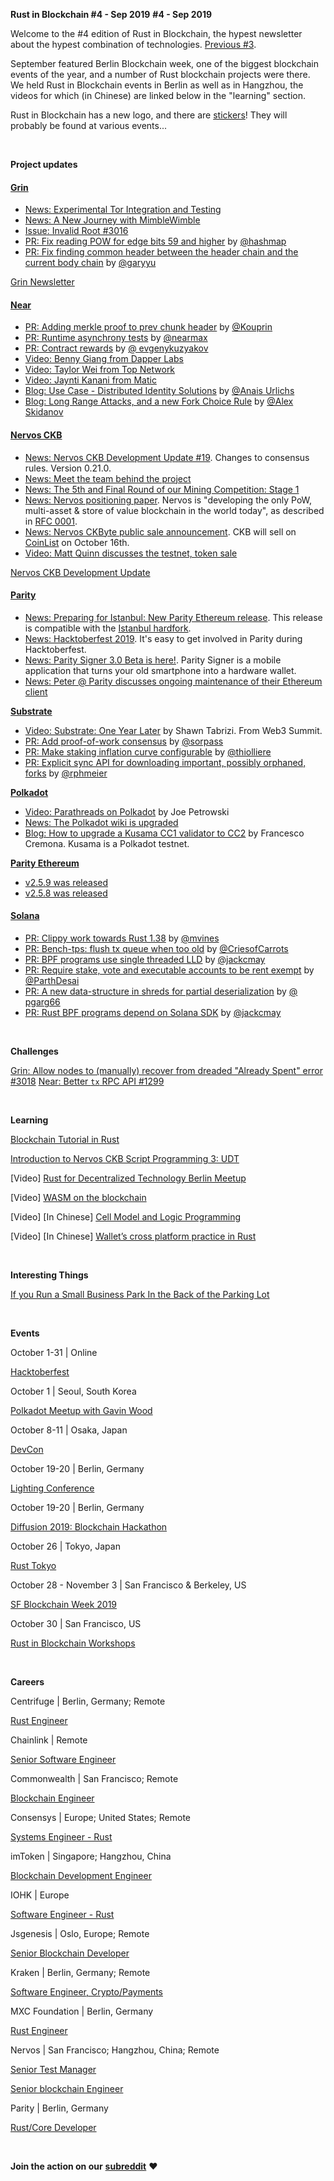 **Rust in Blockchain #4 - Sep 2019**
**#4 - Sep 2019**

Welcome to the #4 edition of Rust in Blockchain, the hypest newsletter about the hypest combination of technologies. [Previous #3](https://rustinblockchain.org/2019/09/05/rust-in-blockchain-3-august-2019/).

September featured Berlin Blockchain week, one of the biggest blockchain events of the year, and a number of Rust blockchain projects
were there. We held Rust in Blockchain events in Berlin as well as in Hangzhou, the videos for which (in Chinese) are linked below in the "learning" section.

Rust in Blockchain has a new logo, and there are [stickers][stick]! They will probably be found at various events...

[Signer]: https://www.parity.io/signer/
[stick]: https://twitter.com/Aimee_Z_/status/1176279394748268545/photo/1
[nervos-1]: https://github.com/nervosnetwork/rfcs/pull/138


&nbsp;


**Project updates**

#### [**Grin**](https://github.com/mimblewimble/grin)

- [News: Experimental Tor Integration and Testing](https://github.com/mimblewimble/grin-wallet/pull/226)
- [News: A New Journey with MimbleWimble](https://www.grin-forum.org/t/a-new-journey-with-mimblewimble/6058)
- [Issue: Invalid Root #3016](https://github.com/mimblewimble/grin/issues/3016)
- [PR: Fix reading POW for edge bits 59 and higher](https://github.com/mimblewimble/grin/pull/3069) by [@hashmap](https://github.com/hashmap)
- [PR: Fix finding common header between the header chain and the current body chain](https://github.com/mimblewimble/grin/pull/3033) by [@garyyu](https://github.com/garyyu)

[Grin Newsletter](https://grinnews.substack.com/)


#### [**Near**](https://github.com/nearprotocol/nearcore)

- [PR: Adding merkle proof to prev chunk header](https://github.com/nearprotocol/nearcore/pull/1353) by [@Kouprin](https://github.com/Kouprin)
- [PR: Runtime asynchrony tests](https://github.com/nearprotocol/nearcore/pull/1283) by [@nearmax](https://github.com/nearmax)
- [PR: Contract rewards](https://github.com/nearprotocol/nearcore/pull/1258) by [@ evgenykuzyakov](https://github.com/evgenykuzyakov)
- [Video: Benny Giang from Dapper Labs](https://www.youtube.com/watch?v=Ww8XDdpw2Pk)
- [Video: Taylor Wei from Top Network](https://www.youtube.com/watch?v=PXLjORNlqlE)
- [Video: Jaynti Kanani from Matic](https://www.youtube.com/watch?v=P0hDzOzwzYw)
- [Blog: Use Case - Distributed Identity Solutions](https://nearprotocol.com/blog/use-case-distributed-identity-solutions/) by [@Anais Urlichs](https://twitter.com/urlichsanais)
- [Blog: Long Range Attacks, and a new Fork Choice Rule](https://nearprotocol.com/blog/long-range-attacks-and-a-new-fork-choice-rule/) by [@Alex Skidanov](https://twitter.com/alexskidanov)

#### [**Nervos CKB**](https://github.com/nervosnetwork/ckb)

- [News: Nervos CKB Development Update #19][nervos-dev]. Changes to consensus rules. Version 0.21.0.
- [News: Meet the team behind the project][nervos-team]
- [News: The 5th and Final Round of our Mining Competition: Stage 1][nervos-comp]
- [News: Nervos positioning paper][nervos-pos]. Nervos is "developing the only PoW, multi-asset & store of value blockchain in the world today", as described in [RFC 0001][nervos-01].
- [News: Nervos CKByte public sale announcement][nervos-ann]. CKB will sell on [CoinList] on October 16th.
- [Video: Matt Quinn discusses the testnet, token sale][nervos-vid]

[Nervos CKB Development Update](https://medium.com/nervosnetwork/tagged/development-updates)

[nervos-vid]: https://www.youtube.com/watch?v=SbGO2n3PTBE&t=938s
[CoinList]: https://coinlist.co/nervos
[nervos-ann]: https://medium.com/nervosnetwork/nervos-ckbyte-public-sale-date-announcement-b5be874e0646
[nervos-01]: https://github.com/nervosnetwork/rfcs/blob/79a6774eb16f5077617f3eef580653316fbdcb16/rfcs/0001-positioning/0001-positioning.md
[nervos-pos]: https://medium.com/nervosnetwork/nervos-positioning-paper-4de6443bbfb8
[nervos-comp]: https://medium.com/nervosnetwork/the-5th-and-final-round-of-our-mining-competition-stage-1-62f7ce4fb7c5
[nervos-dev]: https://medium.com/nervosnetwork/nervos-ckb-development-update-19-4c08c740e66b
[nervos-team]: https://medium.com/nervosnetwork/nervos-meet-the-team-behind-the-project-5f5b64473956


#### [**Parity** ](https://github.com/paritytech)

- [News: Preparing for Istanbul: New Parity Ethereum release][parity-istanbul]. This release is compatible with the [Istanbul hardfork][istanbul].
- [News: Hacktoberfest 2019][parity-hack]. It's easy to get involved in Parity during Hacktoberfest.
- [News: Parity Signer 3.0 Beta is here!][parity-signer]. Parity Signer is a mobile application that turns your old smartphone into a hardware wallet.
- [News: Peter @ Parity discusses ongoing maintenance of their Ethereum client][parity-peter]

[parity-istanbul]: https://www.parity.io/preparing-for-istanbul-parity-ethereum/
[parity-hack]: https://www.parity.io/hacktoberfest-2019-parity/
[parity-signer]: https://www.parity.io/parity-signer-v3-0-beta-is-here/
[parity-peter]: https://twitter.com/PAMauric/status/1176209384386568192

[istanbul]: https://eips.ethereum.org/EIPS/eip-1679


[**Substrate**](https://github.com/paritytech/substrate)

- [Video: Substrate: One Year Later][substrate-year] by Shawn Tabrizi. From Web3 Summit.
- [PR: Add proof-of-work consensus][substrate-3473] by [@sorpass]
- [PR: Make staking inflation curve configurable][substrate-3644] by [@thiolliere]
- [PR: Explicit sync API for downloading important, possibly orphaned, forks][substrate-3633] by [@rphmeier]

[substrate-year]: https://www.youtube.com/watch?v=2JxjGZ3fsi4
[substrate-3644]: https://github.com/paritytech/substrate/pull/3644
[substrate-3473]: https://github.com/paritytech/substrate/pull/3473
[substrate-3633]: https://github.com/paritytech/substrate/pull/3633
[@sorpass]: https://github.com/sorpaas
[@thiolliere]: https://github.com/thiolliere
[@rphmeier]: https://github.com/rphmeier


[**Polkadot**](https://github.com/paritytech/polkadot)

- [Video: Parathreads on Polkadot][polkadot-para] by Joe Petrowski
- [News: The Polkadot wiki is upgraded][polkadot-wiki]
- [Blog: How to upgrade a Kusama CC1 validator to CC2][polkadot-kusama] by Francesco Cremona. Kusama is a Polkadot testnet.

[polkadot-kusama]: https://medium.com/simply-vc/how-to-upgrade-a-kusama-cc1-validator-to-cc2-4c334c92b10b
[polkadot-wiki]: https://www.reddit.com/r/dot/comments/dbra21/polkadots_wiki_has_been_upgraded_check_it_out/
[polkadot-para]: https://youtu.be/BIydDBZsjVg

[**Parity Ethereum**](https://github.com/paritytech/parity-ethereum)

- [v2.5.9 was released][parity-eth-259]
- [v2.5.8 was released][parity-eth-258]

[parity-eth-259]: https://github.com/paritytech/parity-ethereum/releases/tag/v2.5.9
[parity-eth-258]: https://github.com/paritytech/parity-ethereum/releases/tag/v2.5.8


#### [**Solana**](https://github.com/solana-labs/solana)

- [PR: Clippy work towards Rust 1.38](https://github.com/solana-labs/solana/pull/6219) by [@mvines](https://github.com/mvines)
- [PR: Bench-tps: flush tx queue when too old](https://github.com/solana-labs/solana/pull/6201) by [@CriesofCarrots](https://github.com/CriesofCarrots)
- [PR: BPF programs use single threaded LLD](https://github.com/solana-labs/solana/pull/6088) by [@jackcmay](https://github.com/jackcmay)
- [PR: Require stake, vote and executable accounts to be rent exempt](https://github.com/solana-labs/solana/pull/5928) by [@ParthDesai](https://github.com/ParthDesai)
- [PR: A new data-structure in shreds for partial deserialization](https://github.com/solana-labs/solana/pull/5915) by [@ pgarg66](https://github.com/pgarg66)
- [PR: Rust BPF programs depend on Solana SDK](https://github.com/solana-labs/solana/pull/5819) by [@jackcmay](https://github.com/jackcmay)

&nbsp;

**Challenges**

[Grin: Allow nodes to (manually) recover from dreaded "Already Spent" error #3018](https://github.com/mimblewimble/grin/issues/3018)
[Near: Better `tx` RPC API #1299](https://github.com/nearprotocol/nearcore/issues/1299)

&nbsp;

**Learning**

[Blockchain Tutorial in Rust](https://github.com/ibaryshnikov/blockchain-tutorial)

[Introduction to Nervos CKB Script Programming 3: UDT](https://xuejie.space/2019_09_06_introduction_to_ckb_script_programming_udt/)

[Video] [Rust for Decentralized Technology Berlin Meetup](https://www.youtube.com/watch?v=Aoc0UE2Mlb4&feature=youtu.be)

[Video] [WASM on the blockchain](https://www.youtube.com/watch?v=Cj6nOyBnQiY)

[Video] [In Chinese] [Cell Model and Logic Programming](https://www.youtube.com/watch?v=0rytag5Jktw&t=34s)

[Video] [In Chinese] [Wallet’s cross platform practice in Rust](https://youtu.be/OQQiiYTtyc8)

&nbsp;

**Interesting Things**

[If you Run a Small Business Park In the Back of the Parking Lot](https://twitter.com/xxuejie/status/1177060948441362433?s=12)

&nbsp;

**Events**

October 1-31 | Online

[Hacktoberfest](https://hacktoberfest.digitalocean.com/)

October 1 | Seoul, South Korea

[Polkadot Meetup with Gavin Wood](https://www.meetup.com/Polkadot-Seoul/events/264756518/)

October 8-11 | Osaka, Japan

[DevCon](https://devcon.org/)

October 19-20 | Berlin, Germany

[Lighting Conference](https://www.thelightningconference.com/)

October 19-20 | Berlin, Germany

[Diffusion 2019: Blockchain Hackathon](https://diffusion.events/)

October 26 | Tokyo, Japan

[Rust Tokyo](https://rust.tokyo/)

October 28 - November 3 | San Francisco & Berkeley, US

[SF Blockchain Week 2019](https://sfblockchainweek.io/)

October 30 | San Francisco, US

[Rust in Blockchain Workshops](https://www.meetup.com/Rust-in-Blockchain-San-Francisco/events/265362152)

&nbsp;

**Careers**

Centrifuge | Berlin, Germany; Remote

[Rust Engineer](https://centrifuge.breezy.hr/p/20af596b9ffb01-rust-engineer-centrifuge-chain/)

Chainlink | Remote

[Senior Software Engineer](https://remotive.io/remote-jobs/software-dev/senior-software-engineer-18917)

Commonwealth | San Francisco; Remote

[Blockchain Engineer](https://angel.co/company/commonwealth-labs/jobs/454577-commonwealth-blockchain-engineer)

Consensys | Europe; United States; Remote

[Systems Engineer - Rust](https://consensys.net/open-roles/1792013/)

imToken | Singapore; Hangzhou, China

[Blockchain Development Engineer](https://token.im/careers)

IOHK | Europe

[Software Engineer - Rust](https://iohk.io/careers/#op-345001-software-engineer-rust)

Jsgenesis | Oslo, Europe; Remote

[Senior Blockchain Developer](https://www.jsgenesis.com/jobs/blockchain-developer)

Kraken | Berlin, Germany; Remote

[Software Engineer, Crypto/Payments](https://jobs.lever.co/kraken/4c18a043-3f9f-4005-a715-7455aaa64b11)

MXC Foundation | Berlin, Germany

[Rust Engineer](https://www.linkedin.com/jobs/view/1455662885/?refId=3445947911569942562383&trk=d_flagship3_company)

Nervos | San Francisco; Hangzhou, China; Remote

[Senior Test Manager](https://angel.co/company/nervos-1/jobs/589746-senior-test-manager)

[Senior blockchain Engineer](https://angel.co/company/nervos-1/jobs/589230-senior-blockchain-engineer)

Parity | Berlin, Germany

[Rust/Core Developer](https://www.parity.io/jobs/#berlin-rust-core-developer)

&nbsp;

**Join the action on our** [**subreddit**](https://www.reddit.com/r/RustInBlockchain/) **❤️**
